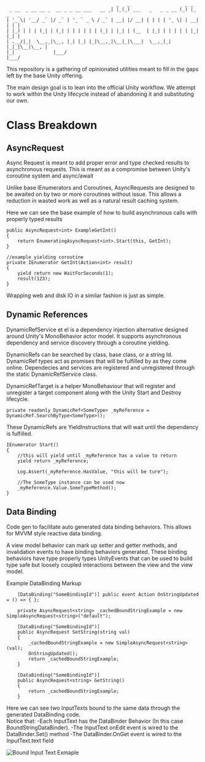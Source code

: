  ```
                                         _   _                    _ _         
  _ __  _ __ __ _  __ _ _ __ ___   __ _| |_(_) ___   _   _ _ __ (_) |_ _   _ 
 | '_ \| '__/ _` |/ _` | '_ ` _ \ / _` | __| |/ __| | | | | '_ \| | __| | | |
 | |_) | | | (_| | (_| | | | | | | (_| | |_| | (__  | |_| | | | | | |_| |_| |
 | .__/|_|  \__,_|\__, |_| |_| |_|\__,_|\__|_|\___|  \__,_|_| |_|_|\__|\__, |
 |_|              |___/                                                |___/ 
```
This repository is a gathering of opinionated utilities meant to fill in the gaps left by the base Unity offering.

The main design goal is to lean into the official Unity workflow.  We attempt to work within the Unity lifecycle instead of abandoning it and substituting our own.


# Class Breakdown

## AsyncRequest
Async Request is meant to add proper error and type checked results to asynchronous requests.
This is meant as a compromise between Unity's coroutine system and async/await 

Unlike base IEnumerators and Coroutines, AsyncRequests are designed to be awaited on by two or more coroutines without issue.  This allows a reduction in wasted work as well as a natural result caching system.

Here we can see the base example of how to build asynchronous calls with properly typed results
```
public AsyncRequest<int> ExampleGetInt()
{
    return EnumeratingAsyncRequest<int>.Start(this, GetInt);
}

//example yielding coroutine
private IEnumerator GetInt(Action<int> result)
{
    yield return new WaitForSeconds(1);
    result(123);
}
```

Wrapping web and disk IO in a similar fashion is just as simple.

## Dynamic References

DynamicRefService et el is a dependency injection alternative designed around Unity's MonoBehavior actor model.  It supports asynchronous dependency and service discovery through a coroutine yielding. 

DynamicRefs can be searched by class, base class, or a string Id.  DynamicRef types act as promises that will be fulfilled by as they come online.  Dependecies and services are registered and unregistered through the static DynamicRefService class.  

DynamicRefTarget is a helper MonoBehaviour that will register and unregister a target component along with the Unity Start and Destroy lifecycle.


```private readonly DynamicRef<SomeType> _myReference = DynamicRef.SearchByType<SomeType>();```

These DynamicRefs are YieldInstructions that will wait until the dependency is fulfilled.

```
IEnumerator Start()
{
	//this will yield until _myReference has a value to return
	yield return _myReference;

	Log.Assert(_myReference.HasValue, "this will be ture");
	
	//The SomeType instance can be used now
	_myReference.Value.SomeTypeMethod();
}
```

## Data Binding

Code gen to facilitate auto generated data binding behaviors.  This allows for MVVM style reactive data binding.

A view model behavior can mark up setter and getter methods, and invalidation events to have binding behaviors generated.  These binding behaviors have type properly types UnityEvents that can be used to build type safe but loosely coupled interactions between the view and the view model.

Example DataBinding Markup
```
    [DataBinding("SomeBindingId")] public event Action OnStringUpdated = () => { };

    private AsyncRequest<string> _cachedBoundStringExample = new SimpleAsyncRequest<string>("default");

    [DataBinding("SomeBindingId")]
    public AsyncRequest SetString(string val)
    {
        _cachedBoundStringExample = new SimpleAsyncRequest<string>(val);
        OnStringUpdated();
        return _cachedBoundStringExample;
    }

    [DataBinding("SomeBindingId")]
    public AsyncRequest<string> GetString()
    {
        return _cachedBoundStringExample;
    }
```

Here we can see two InputTexts bound to the same data through the generated DataBinding code.  
Notice that:
 -Each InputText has the <BindingId>DataBinder Behavior (In this case BoundStringDataBinder).
 -The InputText onEdit event is wired to the DataBinder.Set() method
 -The DataBinder.OnGet event is wired to the InputText.text field

 ![Bound Input Text Exmaple][bound_input_text_gif]




[bound_input_text_gif]:https://github.com/jayd16/pragmatic-unity/blob/master/ReadMeContent/boundInputTexts.gif "Bound Input Text Exmaple"